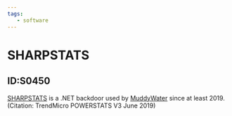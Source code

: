 ```yaml
---
tags:
   - software
---
```

# SHARPSTATS
## ID:S0450
[SHARPSTATS](software/S0450) is a .NET backdoor used by [MuddyWater](groups/G0069) since at least 2019.(Citation: TrendMicro POWERSTATS V3 June 2019)
